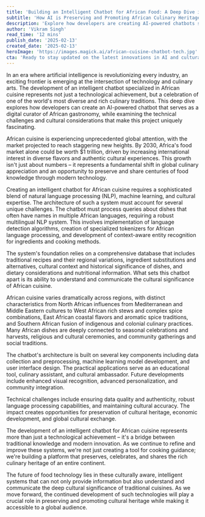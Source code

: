 ```yaml
---
title: 'Building an Intelligent Chatbot for African Food: A Deep Dive into the Code'
subtitle: 'How AI is Preserving and Promoting African Culinary Heritage'
description: 'Explore how developers are creating AI-powered chatbots specialized in African cuisine, combining cutting-edge technology with cultural preservation. Learn about the technical challenges, architectural considerations, and cultural implications of building intelligent systems that understand and share Africa'\''s rich culinary traditions.'
author: 'Vikram Singh'
read_time: '12 mins'
publish_date: '2025-02-13'
created_date: '2025-02-13'
heroImage: 'https://images.magick.ai/african-cuisine-chatbot-tech.jpg'
cta: 'Ready to stay updated on the latest innovations in AI and cultural preservation? Follow us on LinkedIn for exclusive insights into how technology is revolutionizing cultural heritage preservation and culinary arts.'
---
```


In an era where artificial intelligence is revolutionizing every industry, an exciting frontier is emerging at the intersection of technology and culinary arts. The development of an intelligent chatbot specialized in African cuisine represents not just a technological achievement, but a celebration of one of the world's most diverse and rich culinary traditions. This deep dive explores how developers can create an AI-powered chatbot that serves as a digital curator of African gastronomy, while examining the technical challenges and cultural considerations that make this project uniquely fascinating.

African cuisine is experiencing unprecedented global attention, with the market projected to reach staggering new heights. By 2030, Africa's food market alone could be worth $1 trillion, driven by increasing international interest in diverse flavors and authentic cultural experiences. This growth isn't just about numbers – it represents a fundamental shift in global culinary appreciation and an opportunity to preserve and share centuries of food knowledge through modern technology.

Creating an intelligent chatbot for African cuisine requires a sophisticated blend of natural language processing (NLP), machine learning, and cultural expertise. The architecture of such a system must account for several unique challenges. The chatbot must process queries about dishes that often have names in multiple African languages, requiring a robust multilingual NLP system. This involves implementation of language detection algorithms, creation of specialized tokenizers for African language processing, and development of context-aware entity recognition for ingredients and cooking methods.

The system's foundation relies on a comprehensive database that includes traditional recipes and their regional variations, ingredient substitutions and alternatives, cultural context and historical significance of dishes, and dietary considerations and nutritional information. What sets this chatbot apart is its ability to understand and communicate the cultural significance of African cuisine.

African cuisine varies dramatically across regions, with distinct characteristics from North African influences from Mediterranean and Middle Eastern cultures to West African rich stews and complex spice combinations, East African coastal flavors and aromatic spice traditions, and Southern African fusion of indigenous and colonial culinary practices. Many African dishes are deeply connected to seasonal celebrations and harvests, religious and cultural ceremonies, and community gatherings and social traditions.

The chatbot's architecture is built on several key components including data collection and preprocessing, machine learning model development, and user interface design. The practical applications serve as an educational tool, culinary assistant, and cultural ambassador. Future developments include enhanced visual recognition, advanced personalization, and community integration.

Technical challenges include ensuring data quality and authenticity, robust language processing capabilities, and maintaining cultural accuracy. The impact creates opportunities for preservation of cultural heritage, economic development, and global cultural exchange.

The development of an intelligent chatbot for African cuisine represents more than just a technological achievement – it's a bridge between traditional knowledge and modern innovation. As we continue to refine and improve these systems, we're not just creating a tool for cooking guidance; we're building a platform that preserves, celebrates, and shares the rich culinary heritage of an entire continent.

The future of food technology lies in these culturally aware, intelligent systems that can not only provide information but also understand and communicate the deep cultural significance of traditional cuisines. As we move forward, the continued development of such technologies will play a crucial role in preserving and promoting cultural heritage while making it accessible to a global audience.